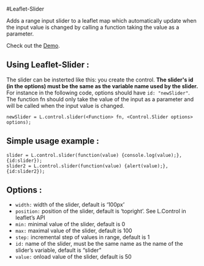 #Leaflet-Slider

Adds a range input slider to a leaflet map which automatically update when the input value is changed by calling a function taking the value as a parameter.

Check out the [Demo](http://eclipse1979.github.io/leaflet.slider/example/leaflet-slider.html).

## Using Leaflet-Slider :

The slider can be insterted like this: you create the control. **The slider's id (in the options) must be the same as the variable name used by the slider.** For instance in the following code, options should have `id: "newSlider"`. The function fn should only take the value of the input as a parameter and will be called when the input value is changed.

    newSlider = L.control.slider(<Function> fn, <Control.Slider options> options);


## Simple usage example :

    slider = L.control.slider(function(value) {console.log(value);}, {id:slider});
    slider2 = L.control.slider(function(value) {alert(value);}, {id:slider2});



## Options :
* `width:` width of the slider, default is ‘100px’
* `position:` position of the slider, default is ‘topright’. See L.Control in leaflet’s API
* `min:` minimal value of the slider, default is 0
* `max:` maximal value of the slider, default is 100
* `step:` incremental step of values in range, default is 1
* `id:` name of the slider, must be the same name as the name of the slider’s variable, default is “slider”
* `value:` onload value of the slider, default is 50
